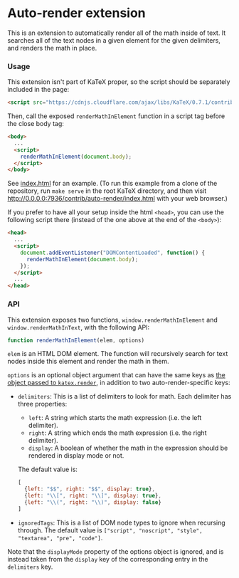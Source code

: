 # Auto-render extension

This is an extension to automatically render all of the math inside of text. It
searches all of the text nodes in a given element for the given delimiters, and
renders the math in place.

### Usage

This extension isn't part of KaTeX proper, so the script should be separately
included in the page:

```html
<script src="https://cdnjs.cloudflare.com/ajax/libs/KaTeX/0.7.1/contrib/auto-render.min.js" integrity="sha384-dq1/gEHSxPZQ7DdrM82ID4YVol9BYyU7GbWlIwnwyPzotpoc57wDw/guX8EaYGPx" crossorigin="anonymous"></script>
```

Then, call the exposed `renderMathInElement` function in a script tag
before the close body tag:

```html
<body>
  ...
  <script>
    renderMathInElement(document.body);
  </script>
</body>
```

See [index.html](index.html) for an example.
(To run this example from a clone of the repository, run `make serve`
in the root KaTeX directory, and then visit
http://0.0.0.0:7936/contrib/auto-render/index.html
with your web browser.)

If you prefer to have all your setup inside the html `<head>`,
you can use the following script there
(instead of the one above at the end of the `<body>`):

```html
<head>
  ...
  <script>
    document.addEventListener("DOMContentLoaded", function() {
      renderMathInElement(document.body);
    });
  </script>
  ...
</head>
```

### API

This extension exposes two functions, `window.renderMathInElement` and `window.renderMathInText`, with
the following API:

```js
function renderMathInElement(elem, options)
```

`elem` is an HTML DOM element. The function will recursively search for text
nodes inside this element and render the math in them.

`options` is an optional object argument that can have the same keys as [the 
object passed to `katex.render`](https://github.com/Khan/KaTeX/#rendering-options),
in addition to two auto-render-specific keys:

- `delimiters`: This is a list of delimiters to look for math. Each delimiter
  has three properties:

    - `left`: A string which starts the math expression (i.e. the left delimiter).
    - `right`: A string which ends the math expression (i.e. the right delimiter).
    - `display`: A boolean of whether the math in the expression should be
      rendered in display mode or not.

  The default value is:
   
  ```js
  [
    {left: "$$", right: "$$", display: true},
    {left: "\\[", right: "\\]", display: true},
    {left: "\\(", right: "\\)", display: false}
  ]
  ```

- `ignoredTags`: This is a list of DOM node types to ignore when recursing
  through. The default value is
  `["script", "noscript", "style", "textarea", "pre", "code"]`.

Note that the `displayMode` property of the options object is ignored, and is 
instead taken from the `display` key of the corresponding entry in the 
`delimiters` key.
